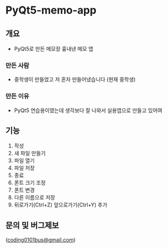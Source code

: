 # PyQt5-memo-app
## 개요
- PyQt5로 만든 메모장 흉내낸 메모 앱

### 만든 사람
- 중학생이 만들었고 저 혼자 만들어냈습니다 (현재 중학생)

### 만든 이유
- PyQt5 연습용이였는데 생각보다 잘 나와서 실용앱으로 만들고 있어여

## 기능
1. 작성
2. 새 파일 만들기
3. 파일 열기
4. 파일 저장
5. 종료
6. 폰트 크기 조정
7. 폰트 변경
8. 다른 이름으로 저장
9. 뒤로가기(Ctrl+Z) 앞으로가기(Ctrl+Y) 추가

## 문의 및 버그제보
(coding0101bus@gmail.com)
